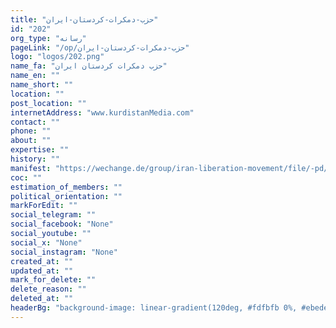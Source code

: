 ```yaml
---
title: "حزب-دمکرات-کردستان-ایران"
id: "202"
org_type: "رسانه"
pageLink: "/op/حزب-دمکرات-کردستان-ایران"
logo: "logos/202.png"
name_fa: "حزب دمکرات کردستان ایران"
name_en: ""
name_short: ""
location: ""
post_location: ""
internetAddress: "www.kurdistanMedia.com"
contact: ""
phone: ""
about: ""
expertise: ""
history: ""
manifest: "https://wechange.de/group/iran-liberation-movement/file/-pd/download/%25D8%25A8%25D8%25B1%25D9%2586%25D8%25A7%25D9%2585%25D9%2587-%25D9%2588-%25D8%25A7%25D8%25B3%25D8%25A7%25D8%25B3%25D9%2586%25D8%25A7%25D9%2585%25D9%2587-%25D8%25AD%25D8%25B2%25D8%25A8-%25D8%25AF%25D9%2585%25DA%25A9%25D8%25B1%25D8%25A7%25D8%25AA-%25DA%25A9%25D8%25B1%25D8%25AF%25D8%25B3%25D8%25AA%25D8%25A7%25D9%2586-%25D8%25A7%25DB%258C%25D8%25B1%25D8%25A7%25D9%2586.pdf%3E"
coc: ""
estimation_of_members: ""
political_orientation: ""
markForEdit: ""
social_telegram: ""
social_facebook: "None"
social_youtube: ""
social_x: "None"
social_instagram: "None"
created_at: ""
updated_at: ""
mark_for_delete: ""
delete_reason: ""
deleted_at: ""
headerBg: "background-image: linear-gradient(120deg, #fdfbfb 0%, #ebedee 100%);"
---
```

